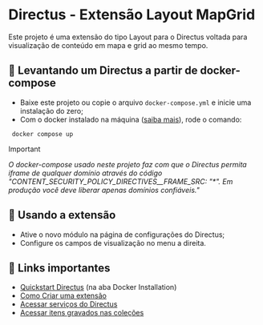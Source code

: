 # Directus - Extensão Layout MapGrid

Este projeto é uma extensão do tipo Layout para o Directus voltada para visualização de conteúdo em mapa e grid ao mesmo tempo.

##  🚀  Levantando um Directus a partir de docker-compose

- Baixe este projeto ou copie o arquivo `docker-compose.yml` e inicie uma instalação do zero;
- Com o docker instalado na máquina ([saiba mais](https://docs.docker.com/get-docker/)), rode o comando:
```
 docker compose up
```
> [!IMPORTANT]
> _O docker-compose usado neste projeto faz com que o Directus permita iframe de qualquer domínio através do código "CONTENT_SECURITY_POLICY_DIRECTIVES__FRAME_SRC: "*". Em produção você deve liberar apenas domínios confiáveis."_


## 💎 Usando a extensão

- Ative o novo módulo na página de configurações do Directus;
- Configure os campos de visualização no menu a direita.


## 📌 Links importantes

- [Quickstart Directus](https://docs.directus.io/getting-started/quickstart.html) (na aba Docker Installation)
- [Como Criar uma extensão](https://docs.directus.io/extensions/creating-extensions.html) 
- [Acessar serviços do Directus](https://docs.directus.io/extensions/services/introduction.html)
- [Acessar itens gravados nas coleções](https://docs.directus.io/extensions/services/accessing-items.html) 
